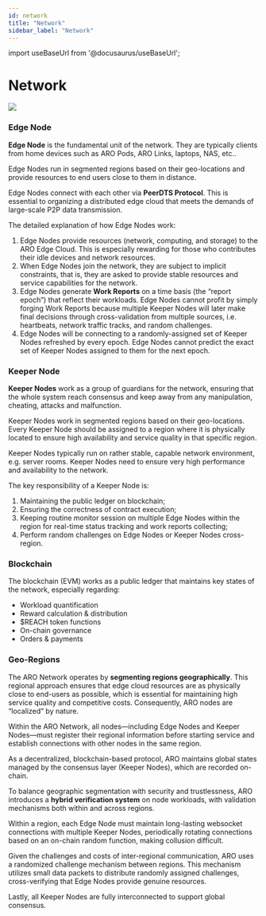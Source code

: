 ```yaml
---
id: network
title: "Network"
sidebar_label: "Network"
---
```

import useBaseUrl from '@docusaurus/useBaseUrl';

# Network

<div style={{textAlign: 'center'}}>
  <img src={useBaseUrl('/img/aro-network/topology.png')} style={{maxWidth: '800'}} />
</div>

### Edge Node

**Edge Node** is the fundamental unit of the network. They are typically clients from home devices such as ARO Pods, ARO Links, laptops, NAS, etc..

Edge Nodes run in segmented regions based on their geo-locations and provide resources to end users close to them in distance.

Edge Nodes connect with each other via **PeerDTS Protocol**. This is essential to organizing a distributed edge cloud that meets the demands of large-scale P2P data transmission.

The detailed explanation of how Edge Nodes work:

1. Edge Nodes provide resources (network, computing, and storage) to the ARO Edge Cloud. This is especially rewarding for those who contributes their idle devices and network resources.
2. When Edge Nodes join the network, they are subject to implicit constraints, that is, they are asked to provide stable resources and service capabilities for the network.
3. Edge Nodes generate **Work Reports** on a time basis (the “report epoch”) that reflect their workloads. Edge Nodes cannot profit by simply forging Work Reports because multiple Keeper Nodes will later make final decisions through cross-validation from multiple sources, i.e. heartbeats, network traffic tracks, and random challenges.
4. Edge Nodes will be connecting to a randomly-assigned set of Keeper Nodes refreshed by every epoch. Edge Nodes cannot predict the exact set of Keeper Nodes assigned to them for the next epoch.

### Keeper Node

**Keeper Nodes** work as a group of guardians for the network, ensuring that the whole system reach consensus and keep away from any manipulation, cheating, attacks and malfunction.

Keeper Nodes work in segmented regions based on their geo-locations. Every Keeper Node should be assigned to a region where it is physically located to ensure high availability and service quality in that specific region.

Keeper Nodes typically run on rather stable, capable network environment, e.g. server rooms. Keeper Nodes need to ensure very high performance and availability to the network.

The key responsibility of a Keeper Node is:

1. Maintaining the public ledger on blockchain;
2. Ensuring the correctness of contract execution;
3. Keeping routine monitor session on multiple Edge Nodes within the region for real-time status tracking and work reports collecting;
4. Perform random challenges on Edge Nodes or Keeper Nodes cross-region.

### Blockchain

The blockchain (EVM) works as a public ledger that maintains key states of the network, especially regarding:

* Workload quantification
* Reward calculation & distribution
* $REACH token functions
* On-chain governance
* Orders & payments

### Geo-Regions

The ARO Network operates by **segmenting regions geographically**. This regional approach ensures that edge cloud resources are as physically close to end-users as possible, which is essential for maintaining high service quality and competitive costs. Consequently, ARO nodes are “localized” by nature.

Within the ARO Network, all nodes—including Edge Nodes and Keeper Nodes—must register their regional information before starting service and establish connections with other nodes in the same region.

As a decentralized, blockchain-based protocol, ARO maintains global states managed by the consensus layer (Keeper Nodes), which are recorded on-chain.

To balance geographic segmentation with security and trustlessness, ARO introduces a **hybrid verification system** on node workloads, with validation mechanisms both within and across regions.

Within a region, each Edge Node must maintain long-lasting websocket connections with multiple Keeper Nodes, periodically rotating connections based on an on-chain random function, making collusion difficult.

Given the challenges and costs of inter-regional communication, ARO uses a randomized challenge mechanism between regions. This mechanism utilizes small data packets to distribute randomly assigned challenges, cross-verifying that Edge Nodes provide genuine resources.

Lastly, all Keeper Nodes are fully interconnected to support global consensus.
